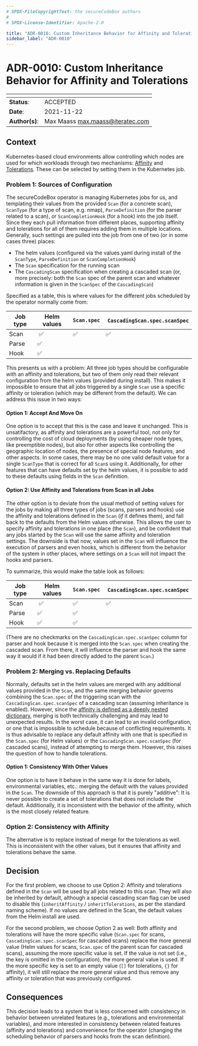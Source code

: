 ```yaml
---
# SPDX-FileCopyrightText: the secureCodeBox authors
#
# SPDX-License-Identifier: Apache-2.0

title: "ADR-0010: Custom Inheritance Behavior for Affinity and Tolerations"
sidebar_label: "ADR-0010"
---
```

# ADR-0010: Custom Inheritance Behavior for Affinity and Tolerations

| <!-- -->       | <!-- --> |
|----------------|----------|
| **Status**:    | ACCEPTED |
| **Date**:      | 2021-11-22 |
| **Author(s)**: | Max Maass [max.maass@iteratec.com](mailto:max.maass@iteratec.com) |

## Context

Kubernetes-based cloud environments allow controlling which nodes are used for which workloads through two mechanisms: [Affinity][affinity] and [Tolerations][tolerations].
These can be selected by setting them in the Kubernetes job.

### Problem 1: Sources of Configuration

The secureCodeBox operator is managing Kubernetes jobs for us, and templating their values from the provided `Scan` (for a concrete scan), `ScanType` (for a type of scan, e.g. nmap), `ParseDefinition` (for the parser related to a scan), or `ScanCompletionHook` (for a hook) into the job itself.
Since they each pull information from different places, supporting affinity and tolerations for all of them requires adding them in multiple locations.
Generally, such settings are pulled into the job from one of two (or in some cases three) places:
- The helm values (configured via the values.yaml during install of the `ScanType`, `ParseDefinition` or `ScanCompletionHook`)
- The `Scan` specification for the running scan
- The `CascadingScan` specification when creating a cascaded scan (or, more precisely: both the `Scan` spec of the parent scan and whatever information is given in the `ScanSpec` of the `CascadingScan`)

Specified as a table, this is where values for the different jobs scheduled by the operator normally come from:

| Job type | Helm values | `Scan.spec` | `CascadingScan.spec.scanSpec` |
|----------|-------------|-------------|-------------------------------|
| Scan     | ✅          | ✅           | ✅                            |
| Parse    | ✅          |              |                              |
| Hook     | ✅          |              |                              |

This presents us with a problem: All three job types should be configurable with an affinity and tolerations, but two of them only read their relevant configuration from the helm values (provided during install).
This makes it impossible to ensure that all jobs triggered by a single `Scan` use a specific affinity or toleration (which may be different from the default).
We can address this issue in two ways:

#### Option 1: Accept And Move On
One option is to accept that this is the case and leave it unchanged.
This is unsatifactory, as affinity and tolerations are a powerful tool, not only for controlling the cost of cloud deployments (by using cheaper node types, like preemptible nodes), but also for other aspects like controlling the geographic location of nodes, the presence of special node features, and other aspects.
In some cases, there may be no one valid default value for a single `ScanType` that is correct for all `Scan`s using it.
Additionally, for other features that can have defaults set by the helm values, it is possible to add to these defaults using fields in the `Scan` definition.

#### Option 2: Use Affinity and Tolerations from Scan in all Jobs
The other option is to deviate from the usual method of setting values for the jobs by making all three types of jobs (scans, parsers and hooks) use the affinity and tolerations defined in the `Scan` (_if_ it defines them), and fall back to the defaults from the Helm values otherwise.
This allows the user to specify affinity and tolerations in one place (the `Scan`), and be confident that any jobs started by the `Scan` will use the same affinity and toleration settings.
The downside is that now, values set in the `Scan` will influence the execution of parsers and even hooks, which is different from the behavior of the system in other places, where settings on a `Scan` will not impact the hooks and parsers.

To summarize, this would make the table look as follows:

| Job type | Helm values | `Scan.spec` | `CascadingScan.spec.scanSpec` |
|----------|-------------|-------------|-------------------------------|
| Scan     | ✅          | ✅           | ✅                             |
| Parse    | ✅          | ✅            |                              |
| Hook     | ✅          | ✅            |                              |

(There are no checkmarks on the `CascadingScan.spec.scanSpec` column for parser and hook because it is merged into the `Scan.spec` when creating the cascaded scan. From there, it will influence the parser and hook the same way it would if it had been directly added to the parent `Scan`.)

### Problem 2: Merging vs. Replacing Defaults
Normally, defaults set in the helm values are merged with any additional values provided in the `Scan`, and the same merging behavior governs combining the `Scan.spec` of the triggering scan with the `CascadingScan.spec.scanSpec` of a cascading scan (assuming inheritance is enabled).
However, since the [affinity is defined as a deeply nested dictionary][affinity], merging is both technically challenging and may lead to unexpected results.
In the worst case, it can lead to an invalid configuration, or one that is impossible to schedule because of conflicting requirements.
It is thus advisable to replace any default affinity with one that is specified in the `Scan.spec` (for Helm values) or the `CascadingScan.spec.scanSpec` (for cascaded scans), instead of attempting to merge them.
However, this raises the question of how to handle tolerations.

#### Option 1: Consistency With Other Values
One option is to have it behave in the same way it is done for labels, environmental variables, etc.: merging the default with the values provided in the `Scan`.
The downside of this approach is that it is purely "additive": It is never possible to create a set of tolerations that does not include the default.
Additionally, it is inconsistent with the behavior of the affinity, which is the most closely related feature.

### Option 2: Consistency with Affinity
The alternative is to replace instead of merge for the tolerations as well.
This is inconsistent with the other values, but it ensures that affinity and tolerations behave the same.

## Decision
For the first problem, we choose to use Option 2: Affinity and tolerations defined in the `Scan` will be used by all jobs related to this scan.
They will also be inherited by default, although a special cascading scan flag can be used to disable this (`inheritAffinity` / `inheritTolerations`, as per the standard naming scheme).
If no values are defined in the Scan, the default values from the Helm install are used.

For the second problem, we choose Option 2 as well: Both affinity and tolerations will have the more specific value (`Scan.spec` for scans, `CascadingScan.spec.scanSpec` for cascaded scans) replace the more general value (Helm values for scans, `Scan.spec` of the parent scan for cascaded scans), assuming the more specific value is set.
If the value is not set (i.e., the key is omitted in the configuration), the more general value is used.
If the more specific key is set to an empty value (`[]` for tolerations, `{}` for affinity), it will still replace the more general value and thus remove any affinity or toleration that was previously configured.

## Consequences
This decision leads to a system that is less concerned with consistency in behavior between unrelated features (e.g., tolerations and environmental variables), and more interested in consistency between related features (affinity and tolerations) and convenience for the operator (changing the scheduling behavior of parsers and hooks from the scan definition).

[affinity]:    https://kubernetes.io/docs/tasks/configure-pod-container/assign-pods-nodes-using-node-affinity/
[tolerations]: https://kubernetes.io/docs/concepts/scheduling-eviction/taint-and-toleration/
